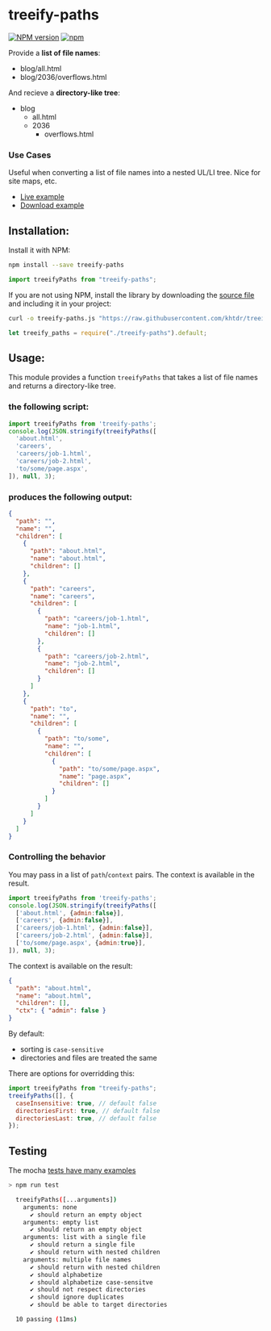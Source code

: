 # treeify-paths

[![NPM version](https://img.shields.io/npm/v/treeify-paths.svg)](https://www.npmjs.com/package/treeify-paths)
[![npm](https://img.shields.io/npm/dm/treeify-paths.svg)]()

Provide a **list of file names**:

- blog/all.html
- blog/2036/overflows.html

And recieve a **directory-like tree**:

- blog
  - all.html
  - 2036
    - overflows.html

### Use Cases

Useful when converting a list of file names into a nested UL/LI tree. Nice for site maps, etc.

- [Live example](https://runkit.com/khtdr/treeify-paths)
- [Download example](https://runkit.com/downloads/khtdr/treeify-paths/1.0.0.zip)

## Installation:

Install it with NPM:

```bash
npm install --save treeify-paths
```

```javascript
import treeifyPaths from "treeify-paths";
```

If you are not using NPM, install the library by downloading the [source file](https://raw.githubusercontent.com/khtdr/treeify-paths/master/treeify-paths.js) and including it in your project:

```bash
curl -o treeify-paths.js "https://raw.githubusercontent.com/khtdr/treeify-paths/master/treeify-paths.js"
```

```javascript
let treeify_paths = require("./treeify-paths").default;
```

## Usage:

This module provides a function `treeifyPaths` that takes a list of file names and returns a directory-like tree.

### the following script:

```javascript
import treeifyPaths from 'treeify-paths';
console.log(JSON.stringify(treeifyPaths([
  'about.html',
  'careers',
  'careers/job-1.html',
  'careers/job-2.html',
  'to/some/page.aspx',
]), null, 3);
```

### produces the following output:

```json
{
  "path": "",
  "name": "",
  "children": [
    {
      "path": "about.html",
      "name": "about.html",
      "children": []
    },
    {
      "path": "careers",
      "name": "careers",
      "children": [
        {
          "path": "careers/job-1.html",
          "name": "job-1.html",
          "children": []
        },
        {
          "path": "careers/job-2.html",
          "name": "job-2.html",
          "children": []
        }
      ]
    },
    {
      "path": "to",
      "name": "",
      "children": [
        {
          "path": "to/some",
          "name": "",
          "children": [
            {
              "path": "to/some/page.aspx",
              "name": "page.aspx",
              "children": []
            }
          ]
        }
      ]
    }
  ]
}
```

### Controlling the behavior

You may pass in a list of `path`/`context` pairs. The context is available in the result.

```javascript
import treeifyPaths from 'treeify-paths';
console.log(JSON.stringify(treeifyPaths([
  ['about.html', {admin:false}],
  ['careers', {admin:false}],
  ['careers/job-1.html', {admin:false}],
  ['careers/job-2.html', {admin:false}],
  ['to/some/page.aspx', {admin:true}],
]), null, 3);
```

The context is available on the result:

```json
{
  "path": "about.html",
  "name": "about.html",
  "children": [],
  "ctx": { "admin": false }
}
```

By default:

- sorting is `case-sensitive`
- directories and files are treated the same

There are options for overridding this:

```javascript
import treeifyPaths from "treeify-paths";
treeifyPaths([], {
  caseInsensitive: true, // default false
  directoriesFirst: true, // default false
  directoriesLast: true, // default false
});
```

## Testing

The mocha [tests have many examples](./tests.js)

```bash
> npm run test

  treeifyPaths([...arguments])
    arguments: none
      ✔ should return an empty object
    arguments: empty list
      ✔ should return an empty object
    arguments: list with a single file
      ✔ should return a single file
      ✔ should return with nested children
    arguments: multiple file names
      ✔ should return with nested children
      ✔ should alphabetize
      ✔ should alphabetize case-sensitve
      ✔ should not respect directories
      ✔ should ignore duplicates
      ✔ should be able to target directories

  10 passing (11ms)
```
